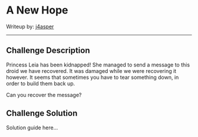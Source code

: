 # A New Hope

Writeup by: [j4asper](https://github.com/j4asper)

---

## Challenge Description

Princess Leia has been kidnapped! She managed to send a message to this droid we have recovered. It was damaged while we were recovering it however. It seems that sometimes you have to tear something down, in order to build them back up.

Can you recover the message?



## Challenge Solution

Solution guide here...
